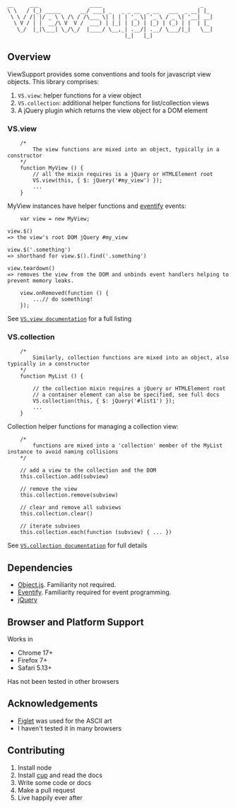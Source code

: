 	__     ___                ____                               _   
	\ \   / (_) _____      __/ ___| _   _ _ __  _ __   ___  _ __| |_ 
	 \ \ / /| |/ _ \ \ /\ / /\___ \| | | | '_ \| '_ \ / _ \| '__| __|
	  \ V / | |  __/\ V  V /  ___) | |_| | |_) | |_) | (_) | |  | |_ 
	   \_/  |_|\___| \_/\_/  |____/ \__,_| .__/| .__/ \___/|_|   \__|
	                                     |_|   |_|                   
 

## Overview

ViewSupport provides some conventions and tools for javascript view objects. This library comprises:

1. `VS.view`: helper functions for a view object
2. `VS.collection`: additional helper functions for list/collection views
3. A jQuery plugin which returns the view object for a DOM element

### VS.view

		/*
			The view functions are mixed into an object, typically in a constructor
		*/
		function MyView () {
			// all the mixin requires is a jQuery or HTMLElement root
			VS.view(this, { $: jQuery('#my_view') });
			...
		}

MyView instances have helper functions and [eventify](https://github.com/sjltaylor/eventify) events:
		
		var view = new MyView;
		
    view.$()
    => the view's root DOM jQuery #my_view

    view.$('.something')
    => shorthand for view.$().find('.something')

    view.teardown()
    => removes the view from the DOM and unbinds event handlers helping to prevent memory leaks.
	
		view.onRemoved(function () {
			...// do something!
		});
		
See [`VS.view documentation`](https://github.com/sjltaylor/view-support/wiki/VS.view) for a full listing


### VS.collection

		/*
			Similarly, collection functions are mixed into an object, also typically in a constructor
		*/
		function MyList () {
			
			// the collection mixin requires a jQuery or HTMLElement root
			// a container element can also be specified, see full docs
			VS.collection(this, { $: jQuery('#list1') });
			...
		}

Collection helper functions for managing a collection view:
	
		/*
			functions are mixed into a 'collection' member of the MyList instance to avoid naming collisions			 
		*/
		
		// add a view to the collection and the DOM
		this.collection.add(subview)
		
		// remove the view
		this.collection.remove(subview)
		
		// clear and remove all subviews
		this.collection.clear()
		
		// iterate subviees
		this.collection.each(function (subview) { ... })

See [`VS.collection documentation`](https://github.com/sjltaylor/view-support/wiki/VS.view) for full details

## Dependencies

* [Object.js](https://github.com/sjltaylor/object.js). Familiarity not required.
* [Eventify](https://github.com/sjltaylor/eventify). Familiarity required for event programming.
* [jQuery](http://jquery.com)

## Browser and Platform Support

Works in

* Chrome 17+
* Firefox 7+
* Safari 5.13+

Has not been tested in other browsers

## Acknowledgements

* [Figlet](http://www.figlet.org/) was used for the ASCII art
* I haven't tested it in many browsers

## Contributing

1. Install node
2. Install [cup](https://github.com/sjltaylor/cup) and read the docs
3. Write some code or docs
4. Make a pull request
5. Live happily ever after
















